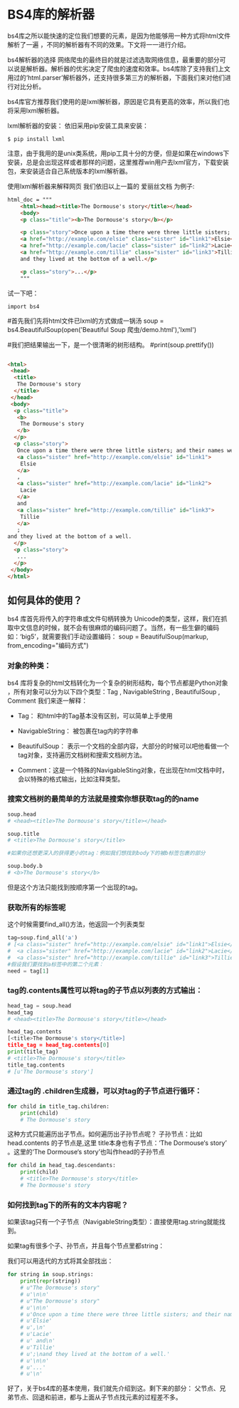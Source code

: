 # BS4库的解析器

bs4库之所以能快速的定位我们想要的元素，是因为他能够用一种方式将html文件解析了一遍 ，不同的解析器有不同的效果。下文将一一进行介绍。

bs4解析器的选择
网络爬虫的最终目的就是过滤选取网络信息，最重要的部分可以说是解析器。解析器的优劣决定了爬虫的速度和效率。bs4库除了支持我们上文用过的‘html.parser’解析器外，还支持很多第三方的解析器，下面我们来对他们进行对比分析。

bs4库官方推荐我们使用的是lxml解析器，原因是它具有更高的效率，所以我们也将采用lxml解析器。

lxml解析器的安装：
依旧采用pip安装工具来安装：
```
$ pip install lxml
```
注意，由于我用的是unix类系统，用pip工具十分的方便，但是如果在windows下安装，总是会出现这样或者那样的问题，这里推荐win用户去lxml官方，下载安装包，来安装适合自己系统版本的lxml解析器。

使用lxml解析器来解释网页
我们依旧以上一篇的 爱丽丝文档 为例子:
```html
html_doc = """
    <html><head><title>The Dormouse's story</title></head>
    <body>
    <p class="title"><b>The Dormouse's story</b></p>

    <p class="story">Once upon a time there were three little sisters; and their names were
    <a href="http://example.com/elsie" class="sister" id="link1">Elsie</a>,
    <a href="http://example.com/lacie" class="sister" id="link2">Lacie</a> and
    <a href="http://example.com/tillie" class="sister" id="link3">Tillie</a>;
    and they lived at the bottom of a well.</p>

    <p class="story">...</p>
    """
```
试一下吧：

```
import bs4
```

#首先我们先将html文件已lxml的方式做成一锅汤
soup = bs4.BeautifulSoup(open('Beautiful Soup 爬虫/demo.html'),'lxml')

#我们把结果输出一下，是一个很清晰的树形结构。
#print(soup.prettify())

```html

<html>
 <head>
  <title>
   The Dormouse's story
  </title>
 </head>
 <body>
  <p class="title">
   <b>
    The Dormouse's story
   </b>
  </p>
  <p class="story">
   Once upon a time there were three little sisters; and their names were
   <a class="sister" href="http://example.com/elsie" id="link1">
    Elsie
   </a>
   ,
   <a class="sister" href="http://example.com/lacie" id="link2">
    Lacie
   </a>
   and
   <a class="sister" href="http://example.com/tillie" id="link3">
    Tillie
   </a>
   ;
and they lived at the bottom of a well.
  </p>
  <p class="story">
   ...
  </p>
 </body>
</html>
```
## 如何具体的使用？
bs4 库首先将传入的字符串或文件句柄转换为 Unicode的类型，这样，我们在抓取中文信息的时候，就不会有很麻烦的编码问题了。当然，有一些生僻的编码 如：‘big5’，就需要我们手动设置编码： soup = BeautifulSoup(markup, from_encoding="编码方式")

### 对象的种类：

bs4 库将复杂的html文档转化为一个复杂的树形结构，每个节点都是Python对象 ，所有对象可以分为以下四个类型：Tag , NavigableString , BeautifulSoup , Comment 我们来逐一解释：

* Tag： 和html中的Tag基本没有区别，可以简单上手使用

* NavigableString： 被包裹在tag内的字符串

* BeautifulSoup： 表示一个文档的全部内容，大部分的时候可以吧他看做一个tag对象，支持遍历文档树和搜索文档树方法。

* Comment：这是一个特殊的NavigableSting对象，在出现在html文档中时，会以特殊的格式输出，比如注释类型。

### 搜索文档树的最简单的方法就是搜索你想获取tag的的name

```python
soup.head
# <head><title>The Dormouse's story</title></head>

soup.title
# <title>The Dormouse's story</title>

#如果你还想更深入的获得更小的tag：例如我们想找到body下的被b标签包裹的部分

soup.body.b
# <b>The Dormouse's story</b>
```
但是这个方法只能找到按顺序第一个出现的tag。

### 获取所有的标签呢

这个时候需要find_all()方法，他返回一个列表类型
```python
tag=soup.find_all('a')
# [<a class="sister" href="http://example.com/elsie" id="link1">Elsie</a>,
#  <a class="sister" href="http://example.com/lacie" id="link2">Lacie</a>,
#  <a class="sister" href="http://example.com/tillie" id="link3">Tillie</a>]
#假设我们要找到a标签中的第二个元素：
need = tag[1]
```

### tag的.contents属性可以将tag的子节点以列表的方式输出：

```python
head_tag = soup.head
head_tag
# <head><title>The Dormouse's story</title></head>

head_tag.contents
[<title>The Dormouse's story</title>]
title_tag = head_tag.contents[0]
print(title_tag)
# <title>The Dormouse's story</title>
title_tag.contents
# [u'The Dormouse's story']
```

### 通过tag的 .children生成器，可以对tag的子节点进行循环：
```python
for child in title_tag.children:
    print(child)
    # The Dormouse's story
```
这种方式只能遍历出子节点。如何遍历出子孙节点呢？ 子孙节点：比如 head.contents 的子节点是,这里 title本身也有子节点：‘The Dormouse‘s story’ 。这里的‘The Dormouse‘s story’也叫作head的子孙节点
```python
for child in head_tag.descendants:
    print(child)
    # <title>The Dormouse's story</title>
    # The Dormouse's story
```

### 如何找到tag下的所有的文本内容呢？

如果该tag只有一个子节点（NavigableString类型）：直接使用tag.string就能找到。

如果tag有很多个子、孙节点，并且每个节点里都string：

我们可以用迭代的方式将其全部找出：
```python
for string in soup.strings:
    print(repr(string))
    # u"The Dormouse's story"
    # u'\n\n'
    # u"The Dormouse's story"
    # u'\n\n'
    # u'Once upon a time there were three little sisters; and their names were\n'
    # u'Elsie'
    # u',\n'
    # u'Lacie'
    # u' and\n'
    # u'Tillie'
    # u';\nand they lived at the bottom of a well.'
    # u'\n\n'
    # u'...'
    # u'\n'
```
好了，关于bs4库的基本使用，我们就先介绍到这。剩下来的部分： 父节点、兄弟节点、回退和前进，都与上面从子节点找元素的过程差不多。